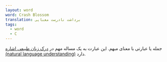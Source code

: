 ```yaml
---
layout: word
word: Crash Blossom
translation: برداشت نادرست معنایی
tags:
  - word
  - C
---
```

جمله یا عبارتی با معنای مبهم. این عبارت به یک مساله مهم در [درک زبان طبیعی اشاره (natural language understanding)](/N/natural_language_understanding) دارد.